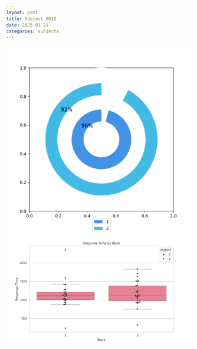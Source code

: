 ```yaml
---
layout: post
title: Subject 8012
date: 2025-01-21
categories: subjects
---
```


![](data/8012/run-5/8012__acc_test.png)
![](data/8012/run-5/8012_rt.png)
